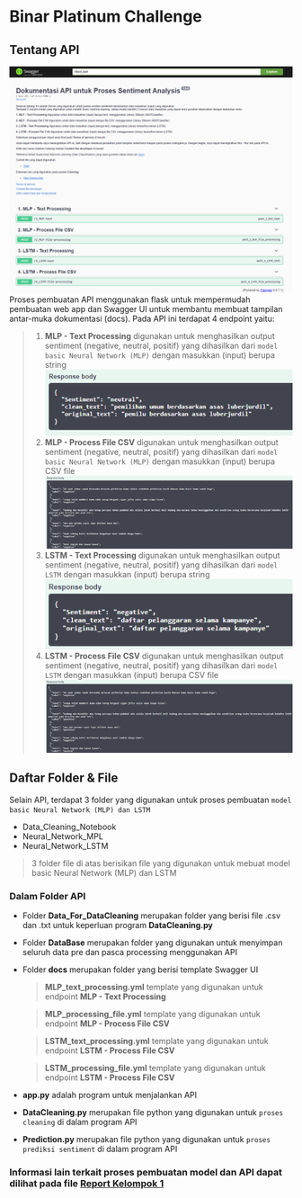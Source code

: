 # Binar Platinum Challenge
## Tentang API
![Alt text](Image/API.png)
Proses pembuatan API menggunakan flask untuk mempermudah pembuatan web app dan Swagger UI untuk membantu membuat tampilan antar-muka dokumentasi (docs). Pada API ini terdapat 4 endpoint yaitu:
> 1. **MLP - Text Processing** digunakan untuk menghasilkan output sentiment (negative, neutral, positif) yang dihasilkan dari `model basic Neural Network (MLP)` dengan masukkan (input) berupa string 
![alt text](Image/MLP_text.png)
> 1. **MLP - Process File CSV** digunakan untuk menghasilkan output sentiment (negative, neutral, positif) yang dihasilkan dari `model basic Neural Network (MLP)` dengan masukkan (input) berupa CSV file 
![alt text](Image/MLP_CSV.png)
> 1. **LSTM - Text Processing** digunakan untuk menghasilkan output sentiment (negative, neutral, positif) yang dihasilkan dari `model LSTM` dengan masukkan (input) berupa string 
![alt text](Image/LSTM_text.png)
> 1. **LSTM - Process File CSV** digunakan untuk menghasilkan output sentiment (negative, neutral, positif) yang dihasilkan dari `model LSTM` dengan masukkan (input) berupa CSV file 
![alt text](Image/LSTM_CSV.png)
## Daftar Folder & File
Selain API, terdapat 3 folder yang digunakan untuk proses pembuatan `model basic Neural Network (MLP) dan LSTM`
- Data_Cleaning_Notebook
- Neural_Network_MPL
- Neural_Network_LSTM

> 3 folder file di atas berisikan file yang digunakan untuk mebuat model basic Neural Network (MLP) dan LSTM

### Dalam Folder API
- Folder **Data_For_DataCleaning** merupakan folder yang berisi file .csv dan .txt untuk keperluan program **DataCleaning.py**
- Folder **DataBase** merupakan folder yang digunakan untuk menyimpan seluruh data pre dan pasca processing menggunakan API
- Folder **docs** merupakan folder yang berisi template Swagger UI
    > **MLP_text_processing.yml** template yang digunakan untuk endpoint **MLP - Text Processing**

    > **MLP_processing_file.yml** template yang digunakan untuk endpoint **MLP - Process File CSV**

    > **LSTM_text_processing.yml** template yang digunakan untuk endpoint **LSTM - Process File CSV**
    
    > **LSTM_processing_file.yml** template yang digunakan untuk endpoint **LSTM - Process File CSV**

- **app.py** adalah program untuk menjalankan API
- **DataCleaning.py** merupakan file python  yang digunakan untuk `proses cleaning` di dalam program API
- **Prediction.py** merupakan file python  yang digunakan untuk `proses prediksi sentiment` di dalam program API

### Informasi lain terkait proses pembuatan model dan API dapat dilihat pada file [Report Kelompok 1](https://github.com/prasamumtaz/Platinum-Challenge/blob/main/Report%20Kelompok%201.pdf)